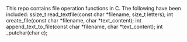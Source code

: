 This repo contains file operation functions in C. The following have been included:
ssize_t read_textfile(const char *filename, size_t letters);
int create_file(const char *filename, char *text_content);
int append_text_to_file(const char *filename, char *text_content);
int _putchar(char c);
